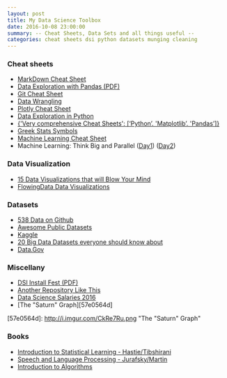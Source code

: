 ```yaml
---
layout: post
title: My Data Science Toolbox
date: 2016-10-08 23:00:00
summary: -- Cheat Sheets, Data Sets and all things useful --
categories: cheat sheets dsi python datasets munging cleaning
---
```


### Cheat sheets
+ [MarkDown Cheat Sheet][daa8bf2e]
+ [Data Exploration with Pandas (PDF)][765375b7]
+ [Git Cheat Sheet][5b59dee3]
+ [Data Wrangling][bf644cd9]
+ [Plotly Cheat Sheet][a0bc03de]
+ [Data Exploration in Python][5ef6cdbd]
+ [{'Very comprehensive Cheat Sheets': [‘Python’. 'Matplotlib’. 'Pandas’]}  ][61282ec4]
+ [Greek Stats Symbols][eb21dd19]
+ [Machine Learning Cheat Sheet][e85fc1d2]
+ Machine Learning: Think Big and Parallel ([Day1][46009404]) ([Day2][25db89c5])

[5b59dee3]: https://www.git-tower.com/blog/git-cheat-sheet/ "Git Cheat Sheet"
[daa8bf2e]: http://stationinthemetro.com/wp-content/uploads/2013/04/Markdown_Cheat_Sheet_v1-1.pdf "Markdown Cheat Sheet"
[765375b7]: /pdfs/DataEx_using_Pandas.pdf "Data Exploration using Pandas"
[bf644cd9]: https://github.com/ben519/DataWrangling/blob/master/Python/README.md "Data Wrangling"
[a0bc03de]: https://images.plot.ly/plotly-documentation/images/python_cheat_sheet.pdf "Plotly Cheat Sheet"
[5ef6cdbd]: https://www.analyticsvidhya.com/wp-content/uploads/2016/08/Data-Exploration-in-Python.pdf "Data Exploration in Python"
[61282ec4]: https://drive.google.com/drive/u/1/folders/0ByIrJAE4KMTtaGhRcXkxNHhmY2M "{'Very comprehensive Cheat Sheets': [‘Python’. 'Matplotlib’. 'Pandas’]}"
[eb21dd19]: http://www.rapidtables.com/math/symbols/Statistical_Symbols.htm "Greek Stats Symbols"
[e85fc1d2]: http://devzum.com/2015/06/best-machine-learning-cheat-sheets/ "Machine Learning Cheat Sheet"
[46009404]: https://www.cs.utexas.edu/~pingali/CS395T/2013fa/lectures/inderjit-day1.pdf "Day1"
[25db89c5]: https://www.cs.utexas.edu/~pingali/CS395T/2013fa/lectures/inderjit-day2.pdf "Day2"

### Data Visualization
+ [15 Data Visualizations that will Blow Your Mind][ec8ae7c9]
+ [FlowingData Data Visualizations][0f8cc95c]

[0f8cc95c]: http://flowingdata.com/ "FlowingData Data Visualizations"
[ec8ae7c9]: http://blog.udacity.com/2015/01/15-data-visualizations-will-blow-mind.html "15 Data Visualizations that will Blow Your Mind"

### Datasets
+ [538 Data on Github][f6738410]
+ [Awesome Public Datasets][4795b88c]
+ [Kaggle][56bee817]
+ [20 Big Data Datasets everyone should know about][8ae7b356]
+ [Data.Gov][fa181133]

[56bee817]:https://www.kaggle.com/datasets "Kaggle"
[4795b88c]:https://github.com/caesar0301/awesome-public-datasets "Awesome Public Datasets"
[f6738410]:https://github.com/fivethirtyeight/data "538 Data on Github"
[8ae7b356]:http://www.smartdatacollective.com/bernardmarr/235366/big-data-20-free-big-data-sources-everyone-should-know "20 Big Data Datasets everyone should know about"
[fa181133]: https://www.data.gov/ "Data.Gov"

### Miscellany
+ [DSI Install Fest (PDF)][6e1ab8cc]
+ [Another Repository Like This][61b998a9]
+ [Data Science Salaries 2016][1f65aa36]
+ [The "Saturn" Graph][57e0564d]

[6e1ab8cc]: /pdfs/installfest_readme.pdf "GA-DSI-INSTALLFEST"
[61b998a9]: https://www.analyticsvidhya.com/blog/2016/09/most-active-data-scientists-free-books-notebooks-tutorials-on-github/ "Another Repository Like This"
[1f65aa36]: http://www.burtchworks.com/files/2016/04/Burtch-Works-Study_DS-2016-webinar-to-share.pdf "Data Science Salaries 2016"
[57e0564d]: http://i.imgur.com/CkRe7Ru.png "The "Saturn" Graph"

### Books
+ [Introduction to Statistical Learning - Hastie/Tibshirani](https://www.amazon.com/gp/product/1461471370/ref=oh_aui_detailpage_o02_s00?ie=UTF8&psc=1)
+ [Speech and Language Processing - Jurafsky/Martin](https://www.amazon.com/gp/product/0131873210/ref=oh_aui_detailpage_o01_s00?ie=UTF8&psc=1)
+ [Introduction to Algorithms](https://www.amazon.com/gp/product/B00BG75ETI/ref=oh_aui_detailpage_o00_s00?ie=UTF8&psc=1) 
